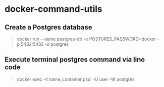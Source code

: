 # docker-command-utils

## Create a Postgres database

> docker run --name postgres-db -e POSTGRES_PASSWORD=docker -p 5432:5432 -d postgres


## Execute terminal postgres command via line code

> docker exec -it name_container psql -U user -W postgres


